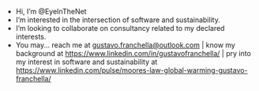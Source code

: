 - Hi, I’m @EyeInTheNet
- I’m interested in the intersection of software and sustainability.
- I’m looking to collaborate on consultancy related to my declared interests.
- You may...
        reach me at gustavo.franchella@outlook.com |
        know my background at https://www.linkedin.com/in/gustavofranchella/ |
        pry into my interest in software and sustainability at https://www.linkedin.com/pulse/moores-law-global-warming-gustavo-franchella/
<!---
EyeInTheNet/EyeInTheNet is a ✨ special ✨ repository because its `README.md` (this file) appears on your GitHub profile.
You can click the Preview link to take a look at your changes.
--->
